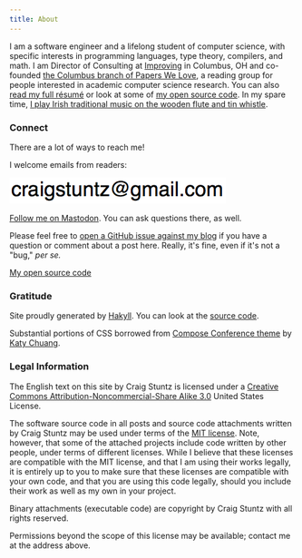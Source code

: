 ```yaml
---
title: About
---
```

I am a software engineer and a lifelong student of
computer science, with specific interests in programming languages, type
theory, compilers, and math. I am Director of Consulting at 
[Improving](http://improving.com/) in Columbus, OH and co-founded [the 
Columbus branch of
Papers We Love](http://paperswelove.org/chapter/columbus/), a reading group
for people interested in academic computer science research. You can also
[read my full résumé](/resume.html) or look at
some of [my open source code](https://github.com/craigstuntz/). In my spare
time, [I play Irish traditional music on the wooden flute and tin
whistle](https://learningtowhistle.blogspot.com/).

### Connect

There are a lot of ways to reach me!

I welcome emails from readers:

<img src="images/ea.png" />

<a rel="me" href="https://types.pl/web/@CraigStuntz">Follow me on Mastodon</a>.
You can ask questions there, as well.

Please feel free to 
[open a GitHub issue against my blog](https://github.com/CraigStuntz/CraigStuntz.github.io/issues) 
if you have a question or comment about a post here. Really, it's fine, even if
it's not a "bug," _per se._

<a href="https://github.com/CraigStuntz">My open source code</a>

### Gratitude
Site proudly generated by [Hakyll](http://jaspervdj.be/hakyll).
You can look at the [source code](https://github.com/CraigStuntz/CraigStuntz.github.io).

Substantial portions of CSS borrowed from
<a href="https://github.com/katychuang/hakyll-cssgarden/blob/master/default_theme/css/composeconference.css">Compose Conference theme</a> by [Katy Chuang](https://katychuang.com/).

### Legal Information

The English text on this site by Craig Stuntz is licensed under a
[Creative Commons Attribution-Noncommercial-Share Alike
3.0](https://creativecommons.org/licenses/by-nc-sa/3.0/us/) United States
License.

The software source code in all posts and source code attachments written
by Craig Stuntz may be used under terms of the [MIT
license](https://opensource.org/licenses/MIT). Note, however,
that some of the attached projects include code written by other people,
under terms of different licenses. While I believe that these licenses are
compatible with the MIT license, and that I am using their works legally,
it is entirely up to you to make sure that these licenses are compatible
with your own code, and that you are using this code legally, should you
include their work as well as my own in your project.

Binary attachments (executable code) are copyright by Craig Stuntz with
all rights reserved.

Permissions beyond the scope of this license may be available; contact me
at the address above.
